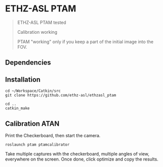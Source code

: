 ETHZ-ASL PTAM
===========================

> ETHZ-ASL PTAM tested
> 
> Calibration working
> 
> PTAM "working" only if you keep a part of the initial image into the FOV. 

Dependencies
-----------


Installation
-----------

```
cd ~/Workspace/Catkin/src
git clone https://github.com/ethz-asl/ethzasl_ptam

cd ..
catkin_make
```
Calibration ATAN
-----------

Print the Checkerboard, then start the camera.

```
roslaunch ptam ptamcalibrator
```

Take multiple captures with the checkerboard, multiple angles of view, everywhere on the screen. Once done, click optimize and copy the results.
